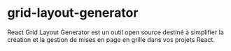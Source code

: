 # grid-layout-generator
React Grid Layout Generator est un outil open source destiné à simplifier la création et la gestion de mises en page en grille dans vos projets React.
